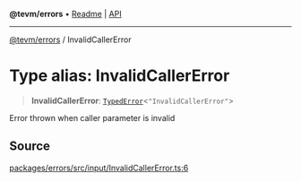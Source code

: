 **@tevm/errors** • [Readme](../README.md) \| [API](../globals.md)

***

[@tevm/errors](../README.md) / InvalidCallerError

# Type alias: InvalidCallerError

> **InvalidCallerError**: [`TypedError`](TypedError.md)\<`"InvalidCallerError"`\>

Error thrown when caller parameter is invalid

## Source

[packages/errors/src/input/InvalidCallerError.ts:6](https://github.com/evmts/tevm-monorepo/blob/main/packages/errors/src/input/InvalidCallerError.ts#L6)
